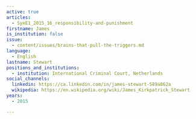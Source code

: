 ```yaml
---
active: true
articles:
  - SynE1_2015_16_responsibility-and-punishment
firstname: James
is_institution: false
issue:
  - content/issues/brains-that-pull-the-triggers.md
language:
  - English
lastname: Stewart
positions_and_institutions:
  - institution: International Criminal Court, Netherlands
social_channels:
  linkedin: https://ca.linkedin.com/in/james-stewart-589a862a
  wikipedia: https://en.wikipedia.org/wiki/James_Kirkpatrick_Stewart
years:
  - 2015

---
```


